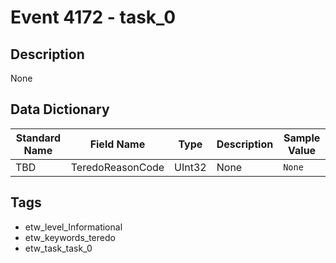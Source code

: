 # Event 4172 - task_0

## Description
None

## Data Dictionary
|Standard Name|Field Name|Type|Description|Sample Value|
|---|---|---|---|---|
|TBD|TeredoReasonCode|UInt32|None|`None`|

## Tags
* etw_level_Informational
* etw_keywords_teredo
* etw_task_task_0